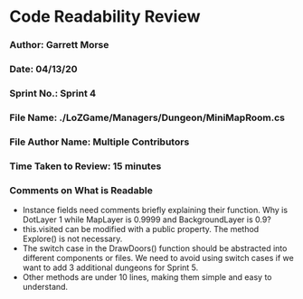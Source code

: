 # Code Readability Review

### Author: Garrett Morse

### Date: 04/13/20

### Sprint No.: Sprint 4

### File Name: ./LoZGame/Managers/Dungeon/MiniMapRoom.cs

### File Author Name: Multiple Contributors

### Time Taken to Review: 15 minutes

###  Comments on What is Readable
- Instance fields need comments briefly explaining their function. Why is DotLayer 1 while MapLayer is 0.9999 and BackgroundLayer is 0.9?
- this.visited can be modified with a public property. The method Explore() is not necessary.
- The switch case in the DrawDoors() function should be abstracted into different components or files. We need to avoid using switch cases if we want to add 3 additional dungeons for Sprint 5.
- Other methods are under 10 lines, making them simple and easy to understand.

